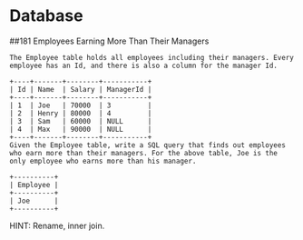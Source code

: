 # Database

##181 Employees Earning More Than Their Managers

	The Employee table holds all employees including their managers. Every employee has an Id, and there is also a column for the manager Id.

	+----+-------+--------+-----------+
	| Id | Name  | Salary | ManagerId |
	+----+-------+--------+-----------+
	| 1  | Joe   | 70000  | 3         |
	| 2  | Henry | 80000  | 4         |
	| 3  | Sam   | 60000  | NULL      |
	| 4  | Max   | 90000  | NULL      |
	+----+-------+--------+-----------+
	Given the Employee table, write a SQL query that finds out employees who earn more than their managers. For the above table, Joe is the only employee who earns more than his manager.

	+----------+
	| Employee |
	+----------+
	| Joe      |
	+----------+

HINT: Rename, inner join.
	
